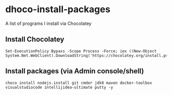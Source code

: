 # dhoco-install-packages
A list of programs I install via Chocolatey


## Install Chocolatey

```
Set-ExecutionPolicy Bypass -Scope Process -Force; iex ((New-Object System.Net.WebClient).DownloadString('https://chocolatey.org/install.ps1'))
```

## Install packages (via Admin console/shell)
```
choco install nodejs.install git cmder jdk8 maven docker-toolbox visualstudiocode intellijidea-ultimate putty -y
```
